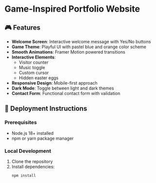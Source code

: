 # Game-Inspired Portfolio Website

## 🎮 Features

- **Welcome Screen**: Interactive welcome message with Yes/No buttons
- **Game Theme**: Playful UI with pastel blue and orange color scheme
- **Smooth Animations**: Framer Motion powered transitions
- **Interactive Elements**: 
  - Visitor counter
  - Music toggle
  - Custom cursor
  - Hidden easter eggs
- **Responsive Design**: Mobile-first approach
- **Dark Mode**: Toggle between light and dark themes
- **Contact Form**: Functional contact form with validation

## 🚀 Deployment Instructions

### Prerequisites
- Node.js 18+ installed
- npm or yarn package manager

### Local Development
1. Clone the repository
2. Install dependencies:
   ```bash
   npm install
